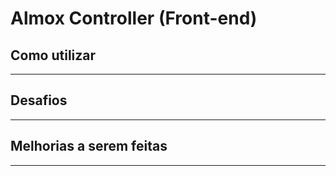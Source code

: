# Almox Controller (Front-end)

## Como utilizar

---

## Desafios

---

## Melhorias a serem feitas

---
